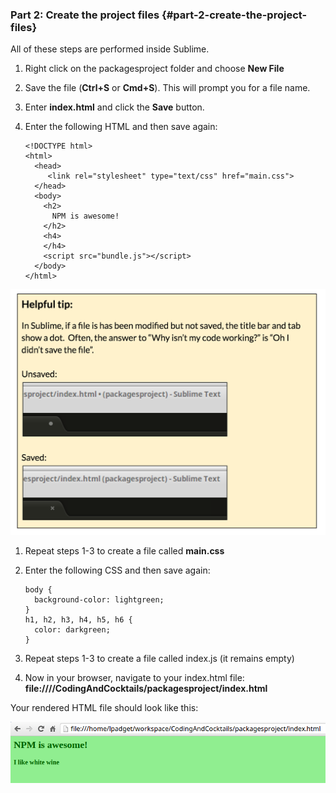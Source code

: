 ### Part 2: Create the project files {#part-2-create-the-project-files}

All of these steps are performed inside Sublime.

1.  Right click on the packagesproject folder and choose **New File**
2.  Save the file (**Ctrl+S** or **Cmd+S**). This will prompt you for a file name.
3.  Enter **index.html** and click the **Save** button.
4.  Enter the following HTML and then save again:

        <!DOCTYPE html>
        <html>
          <head>
             <link rel="stylesheet" type="text/css" href="main.css">
          </head>
          <body>
            <h2>
              NPM is awesome!
            </h2>
            <h4>
            </h4>
            <script src="bundle.js"></script>
          </body>
        </html>

  ![](../assets/14.png)

1.  Repeat steps 1-3 to create a file called **main.css**
2.  Enter the following CSS and then save again:

        body {
          background-color: lightgreen;
        }
        h1, h2, h3, h4, h5, h6 {
          color: darkgreen;
        }
1. Repeat steps 1-3 to create a file called index.js  (it remains empty)
2. Now in your browser, navigate to your index.html file: **file:///<yourHomeDirectory>/CodingAndCocktails/packagesproject/index.html**

Your rendered HTML file should look like this:

![](../assets/image07.png)
